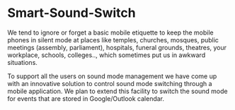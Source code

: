# Smart-Sound-Switch

We tend to ignore or forget a basic mobile etiquette to keep the mobile phones in silent mode at places like temples, churches, mosques, public meetings (assembly, parliament), hospitals, funeral grounds, theatres, your workplace, schools, colleges.., which sometimes put us in awkward situations.

To support all the users on sound mode management we have come up with an innovative solution to control sound mode switching through a mobile application. We plan to extend this facility to switch the sound mode for events that are stored in Google/Outlook calendar.
